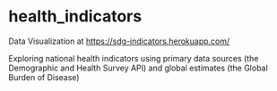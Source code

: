 health_indicators
==============================

Data Visualization at https://sdg-indicators.herokuapp.com/

Exploring national health indicators using primary data sources (the Demographic and Health Survey API) and global estimates (the Global Burden of Disease)
